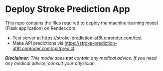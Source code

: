 # Deploy Stroke Prediction App
This repo contains the files required to deploy the machine learning model (Flask application) on Render.com.

- Test server at https://stroke-prediction-af8t.onrender.com/test
- Make API predictions via https://stroke-prediction-af8t.onrender.com/api/predict

***Disclaimer:** This model does **not** contain any medical advice. If you need any medical advice, consult your physician.*
